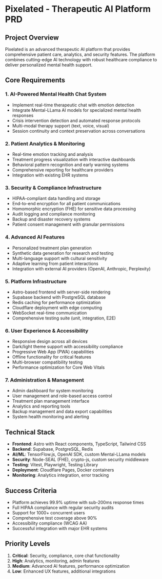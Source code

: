 # Pixelated - Therapeutic AI Platform PRD

## Project Overview
Pixelated is an advanced therapeutic AI platform that provides comprehensive patient care, analytics, and security features. The platform combines cutting-edge AI technology with robust healthcare compliance to deliver personalized mental health support.

## Core Requirements

### 1. AI-Powered Mental Health Chat System
- Implement real-time therapeutic chat with emotion detection
- Integrate Mental-LLama AI models for specialized mental health responses
- Crisis intervention detection and automated response protocols
- Multi-modal therapy support (text, voice, visual)
- Session continuity and context preservation across conversations

### 2. Patient Analytics & Monitoring
- Real-time emotion tracking and analysis
- Treatment progress visualization with interactive dashboards
- Behavioral pattern recognition and early warning systems
- Comprehensive reporting for healthcare providers
- Integration with existing EHR systems

### 3. Security & Compliance Infrastructure
- HIPAA-compliant data handling and storage
- End-to-end encryption for all patient communications
- Homomorphic encryption (FHE) for sensitive data processing
- Audit logging and compliance monitoring
- Backup and disaster recovery systems
- Patient consent management with granular permissions

### 4. Advanced AI Features
- Personalized treatment plan generation
- Synthetic data generation for research and testing
- Multi-language support with cultural sensitivity
- Adaptive learning from patient interactions
- Integration with external AI providers (OpenAI, Anthropic, Perplexity)

### 5. Platform Infrastructure
- Astro-based frontend with server-side rendering
- Supabase backend with PostgreSQL database
- Redis caching for performance optimization
- Cloudflare deployment with edge computing
- WebSocket real-time communication
- Comprehensive testing suite (unit, integration, E2E)

### 6. User Experience & Accessibility
- Responsive design across all devices
- Dark/light theme support with accessibility compliance
- Progressive Web App (PWA) capabilities
- Offline functionality for critical features
- Multi-browser compatibility testing
- Performance optimization for Core Web Vitals

### 7. Administration & Management
- Admin dashboard for system monitoring
- User management and role-based access control
- Treatment plan management interface
- Analytics and reporting tools
- Backup management and data export capabilities
- System health monitoring and alerting

## Technical Stack
- **Frontend**: Astro with React components, TypeScript, Tailwind CSS
- **Backend**: Supabase, PostgreSQL, Redis
- **AI/ML**: TensorFlow.js, OpenAI SDK, custom Mental-LLama models
- **Security**: Node-SEAL (FHE), crypto-js, custom security middleware
- **Testing**: Vitest, Playwright, Testing Library
- **Deployment**: Cloudflare Pages, Docker containers
- **Monitoring**: Analytics integration, error tracking

## Success Criteria
- Platform achieves 99.9% uptime with sub-200ms response times
- Full HIPAA compliance with regular security audits
- Support for 1000+ concurrent users
- Comprehensive test coverage above 90%
- Accessibility compliance (WCAG AA)
- Successful integration with major EHR systems

## Priority Levels
1. **Critical**: Security, compliance, core chat functionality
2. **High**: Analytics, monitoring, admin features
3. **Medium**: Advanced AI features, performance optimization
4. **Low**: Enhanced UX features, additional integrations 